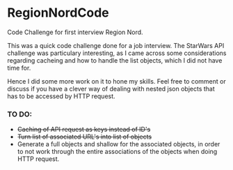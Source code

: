 # RegionNordCode
Code Challenge for first interview Region Nord.

This was a quick code challenge done for a job interview.
The StarWars API challenge was particulary interesting, as I came across some considerations regarding cacheing and how to handle the list objects, which I did not have time for.

Hence I did some more work on it to hone my skills. Feel free to comment or discuss if you have a clever way of dealing with nested json objects that has to be accessed by HTTP request.

### TO DO:
- ~~Caching of API request as keys instead of ID's~~
- ~~Turn list of associated URL's into list of objects~~
- Generate a full objects and shallow for the associated objects, in order to not work through the entire associations of the objects when doing HTTP request.

